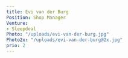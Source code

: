 ```yaml
---
title: Evi van der Burg
Position: Shop Manager
Venture:
- Sleepdeal
Photo: "/uploads/evi-van-der-burg.jpg"
Photo2x: "/uploads/evi-van-der-burg@2x.jpg"
prio: 2
---
```

